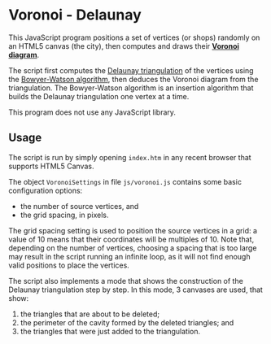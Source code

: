 Voronoi - Delaunay
==================

This JavaScript program positions a set of vertices (or shops) randomly on an HTML5 canvas (the city), then computes and draws their [**Voronoi diagram**](http://en.wikipedia.org/wiki/Voronoi_diagram).

The script first computes the [Delaunay triangulation](http://en.wikipedia.org/wiki/Delaunay_triangulation) of the vertices using the [Bowyer-Watson algorithm](http://en.wikipedia.org/wiki/Bowyer%E2%80%93Watson_algorithm), then deduces the Voronoi diagram from the triangulation.
The Bowyer-Watson algorithm is an insertion algorithm that builds the Delaunay triangulation one vertex at a time.

This program does not use any JavaScript library.


Usage
-----

The script is run by simply opening `index.htm` in any recent browser that supports HTML5 Canvas. 

The object `VoronoiSettings` in file `js/voronoi.js` contains some basic configuration options:
- the number of source vertices, and
- the grid spacing, in pixels.

The grid spacing setting is used to position the source vertices in a grid: a value of 10 means that their coordinates will be multiples of 10.
Note that, depending on the number of vertices, choosing a spacing that is too large may result in the script running an infinite loop, as it will not find enough valid positions to place the vertices.

The script also implements a mode that shows the construction of the Delaunay triangulation step by step.
In this mode, 3 canvases are used, that show:
1. the triangles that are about to be deleted;
2. the perimeter of the cavity formed by the deleted triangles; and
3. the triangles that were just added to the triangulation.
